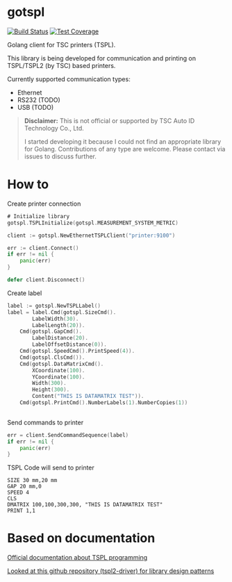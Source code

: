 gotspl
======
[![Build Status](https://travis-ci.org/mrgloba/gotspl.svg?branch=master)](https://travis-ci.org/mrgloba/gotspl)
[![Test Coverage](https://codecov.io/gh/mrgloba/gotspl/branch/master/graph/badge.svg)](https://codecov.io/gh/mrgloba/gotspl)

Golang client for TSC printers (TSPL).

This library is being developed for communication and printing on TSPL/TSPL2 (by TSC) based printers.

Currently supported communication types:
* Ethernet
* RS232 (TODO)
* USB (TODO)

> **Disclaimer:** This is not official or supported by TSC Auto ID Technology Co., Ltd.
>
> I started developing it because I could not find an appropriate library for Golang. Contributions of any type are welcome. Please contact via issues to discuss further.


How to
======

Create printer connection

```go
# Initialize library 
gotspl.TSPLInitialize(gotspl.MEASUREMENT_SYSTEM_METRIC)

client := gotspl.NewEthernetTSPLClient("printer:9100")

err := client.Connect()
if err != nil {
    panic(err)
}

defer client.Disconnect()
```

Create label

```go
label := gotspl.NewTSPLLabel()
label = label.Cmd(gotspl.SizeCmd().
        LabelWidth(30).
        LabelLength(20)).
    Cmd(gotspl.GapCmd().
        LabelDistance(20).
        LabelOffsetDistance(0)).
    Cmd(gotspl.SpeedCmd().PrintSpeed(4)).
    Cmd(gotspl.ClsCmd()).
    Cmd(gotspl.DataMatrixCmd().
        XCoordinate(100).
        YCoordinate(100).
        Width(300).
        Height(300).
        Content("THIS IS DATAMATRIX TEST")).
    Cmd(gotspl.PrintCmd().NumberLabels(1).NumberCopies(1))
	
```

Send commands to printer

```go
err = client.SendCommandSequence(label)
if err != nil {
    panic(err)
}
```

TSPL Code will send to printer

```tspl
SIZE 30 mm,20 mm
GAP 20 mm,0
SPEED 4
CLS
DMATRIX 100,100,300,300, "THIS IS DATAMATRIX TEST"
PRINT 1,1
```

Based on documentation
======================

[Official documentation about TSPL programming](https://www.tscprinters.com/EN/DownloadFile/readpdf/support/4353/TSPL_TSPL2_Programming.pdf?file_type=0)

[Looked at this github repository (tspl2-driver) for library design patterns](https://github.com/fintrace/tspl2-driver)
